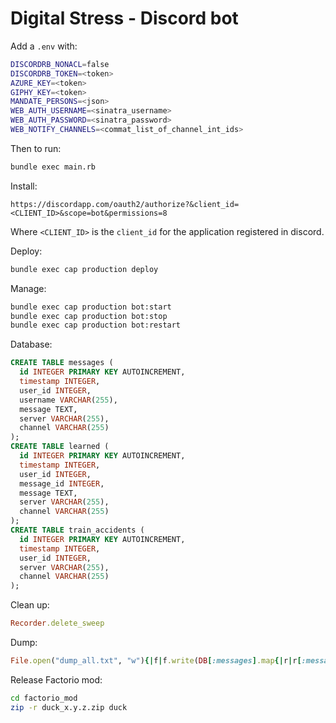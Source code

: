 # Digital Stress - Discord bot

Add a `.env` with:
```bash
DISCORDRB_NONACL=false
DISCORDRB_TOKEN=<token>
AZURE_KEY=<token>
GIPHY_KEY=<token>
MANDATE_PERSONS=<json>
WEB_AUTH_USERNAME=<sinatra_username>
WEB_AUTH_PASSWORD=<sinatra_password>
WEB_NOTIFY_CHANNELS=<commat_list_of_channel_int_ids>
```

Then to run:

```bash
bundle exec main.rb
```

Install:

```
https://discordapp.com/oauth2/authorize?&client_id=<CLIENT_ID>&scope=bot&permissions=8
```
Where `<CLIENT_ID>` is the `client_id` for the application registered in discord.


Deploy:

```bash
bundle exec cap production deploy
```

Manage:

```bash
bundle exec cap production bot:start
bundle exec cap production bot:stop
bundle exec cap production bot:restart
```

Database:

```sql
CREATE TABLE messages (
  id INTEGER PRIMARY KEY AUTOINCREMENT,
  timestamp INTEGER,
  user_id INTEGER,
  username VARCHAR(255),
  message TEXT,
  server VARCHAR(255),
  channel VARCHAR(255)
);
CREATE TABLE learned (
  id INTEGER PRIMARY KEY AUTOINCREMENT,
  timestamp INTEGER,
  user_id INTEGER,
  message_id INTEGER,
  message TEXT,
  server VARCHAR(255),
  channel VARCHAR(255)
);
CREATE TABLE train_accidents (
  id INTEGER PRIMARY KEY AUTOINCREMENT,
  timestamp INTEGER,
  user_id INTEGER,
  server VARCHAR(255),
  channel VARCHAR(255)
);
```

Clean up:

```ruby
Recorder.delete_sweep
```

Dump:

```ruby
File.open("dump_all.txt", "w"){|f|f.write(DB[:messages].map{|r|r[:message]}.reject{|m|m.blank?||(m.include?("✅")&&m.length<5)}.join("\n"))}
```

Release Factorio mod:

```bash
cd factorio_mod
zip -r duck_x.y.z.zip duck
```
